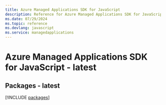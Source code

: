 ```yaml
---
title: Azure Managed Applications SDK for JavaScript
description: Reference for Azure Managed Applications SDK for JavaScript
ms.date: 07/29/2024
ms.topic: reference
ms.devlang: javascript
ms.service: managedapplications
---
```

# Azure Managed Applications SDK for JavaScript - latest
## Packages - latest
[!INCLUDE [packages](managed-applications-index.md)]
